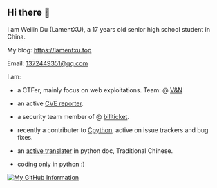 ## Hi there 👋

I am Weilin Du (LamentXU), a 17 years old senior high school student in China.

My blog: https://lamentxu.top

Email: 1372449351@qq.com

I am: 

- a CTFer, mainly focus on web exploitations. Team: @ [V&N](https://vnteam.cn)

- an active [CVE reporter](https://vuldb.com/?user.78142).

- a security team member of @ [biliticket](https://github.com/biliticket).

- recently a contributer to [Cpython](https://github.com/python/Cpython), active on issue trackers and bug fixes.

- an [active translater](https://github.com/python/python-docs-zh-tw/pulls?q=is%3Apr+author%3ALamentXU123+is%3Aclosed) in python doc, Traditional Chinese.

- coding only in python :)

[![My GitHub Information](https://github-readme-stats.vercel.app/api?username=LamentXU123&count_private=true&show_icons=true)]()
